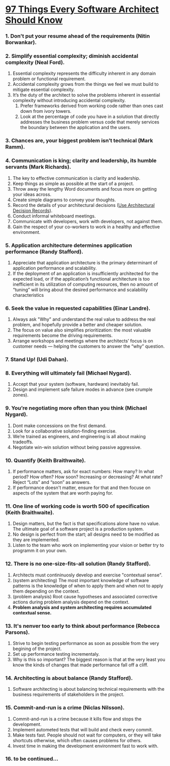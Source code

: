 # [97 Things Every Software Architect Should Know](http://www.uni-obuda.hu/users/boraros-bakucz.andras/2014/methodology/97%20Things%20Every%20Software%20Architect%20Should%20Know.pdf)


### 1. Don't put your resume ahead of the requirements (Nitin Borwankar).
### 2. Simplify essential complexity; diminish accidental complexity (Neal Ford).
1. Essential complexity represents the difficulty inherent in any domain problem or functional requirement.
2. Accidental complexity grows from the things we feel we must build to mitigate essential complexity. 
3. It’s the duty of the architect to solve the problems inherent in essential complexity without introducing accidental complexity.
    1. Prefer frameworks derived from working code rather than ones cast down from ivory towers.
    2. Look at the percentage of code you have in a solution that directly addresses the business problem versus code
that merely services the boundary between the application and the users. 

### 3. Chances are, your biggest problem isn’t technical (Mark Ramm).
### 4. Communication is king; clarity and leadership, its humble servants (Mark Richards).
1. The key to effective communication is clarity and leadership.
2. Keep things as simple as possible at the start of a project.
3. Throw away the lengthy Word documents and focus more on getting your ideas across.
4. Create simple diagrams to convey your thoughts. 
5. Record the details of your architectural decisions ([Use Architectural Decision Records](https://adr.github.io/)).
5. Conduct informal whiteboard meetings.
6. Communicate with developers, work with developers, not against them.
7. Gain the respect of your co-workers to work in a healthy and effective environment.

### 5. Application architecture determines application performance (Randy Stafford).
1. Appreciate that application architecture is the primary determinant of application performance
and scalability.
2. If the deployment of an application is insufficiently
architected for the expected load, or if the application’s functional architecture
is too inefficient in its utilization of computing resources, then no amount of
“tuning” will bring about the desired performance and scalability characteristics

### 6. Seek the value in requested capabilities (Einar Landre).
1. Always ask "Why" and understand the real value to address the real problem, and hopefully provide a better and cheaper solution.
2. The focus on value also simplifies prioritization: the most valuable requirements become the driving requirements.
3. Arrange workshops and meetings where the architects’ focus is on customer needs — helping the customers to answer the “why” question.

### 7. Stand Up! (Udi Dahan). 
### 8. Everything will ultimately fail (Michael Nygard).
1. Accept that your system (software, hardware) inevitably fail.
2. Design and implement safe failure modes in advance (see crumple zones).

### 9. You’re negotiating more often than you think (Michael Nygard).
1. Dont make concessions on the first demand.
2. Look for a collaborative solution-finding exercise.
3. We’re trained as engineers, and engineering is all about making tradeoffs.
4. Negotiate win-win solution without being passive aggressive.

### 10. Quantify (Keith Braithwaite).
1. If performance matters, ask for exact numbers: 
    How many? 
    In what period? 
    How often? 
    How soon? 
    Increasing or decreasing? 
    At what rate? 
  Reject “Lots” and “soon” as answers.
2. If performance doesn't matter, ensure for that and then focuse on aspects of the system that are worth paying for.  

### 11. One line of working code is worth 500 of specification (Keith Braithwaite).
1. Design matters, but the fact is that specifications alone have no value. The ultimate goal of a software project is a production system.
2. No design is perfect from the start; all designs need to be modified as they are implemented.
3. Listen to the team who work on implementing your vision or better try to programm it on your own.

### 12. There is no one-size-fits-all solution (Randy Stafford). 
1. Architects must contininuosly develop and exercise "contextual sense".
2. (system architecting) The most important knowledge of software patterns is the knowledge of when
to apply them and when not to apply them depending on the context.
3. (problem analysis) Root cause hypotheses and associated corrective actions during problem analysis depend on the context.
4. **Problem analysis and system architecting requires accumulated contextual sense.**

### 13. It's nenver too early to think about performance (Rebecca Parsons).
1. Strive to begin testing performance as soon as possible from the very begining of the project.
2. Set up performance testing incrementaly.
3. Why is this so important? The biggest reason is that at the very least you know the kinds of changes that made performance fall off a cliff.

### 14. Architecting is about balance (Randy Stafford).
1. Software architecting is about balancing technical requirements with the business requirements of stakeholders in the project.

### 15. Commit-and-run is a crime (Niclas Nilsson).
1. Commit-and-run is a crime because it kills flow and stops the development.
2. Implement autometed tests that will build and check every commit. 
3. Make tests fast. People should not wait for computers, or they will take shortcuts otherwise, which often causes problems for others.
4. Invest time in making the development environment fast to work with.

### 16. to be continued...
